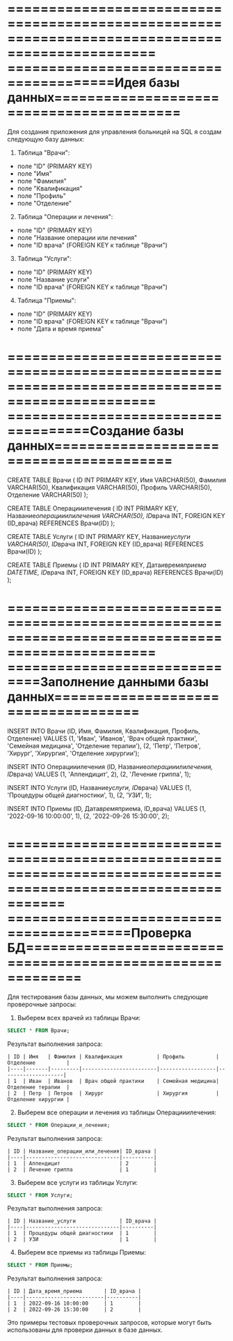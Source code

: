 ================================================================================================
=======================================Идея базы данных=========================================
================================================================================================
Для создания приложения для управления больницей на SQL я создам следующую базу данных:

1. Таблица "Врачи":

- поле "ID" (PRIMARY KEY)
- поле "Имя"
- поле "Фамилия"
- поле "Квалификация"
- поле "Профиль"
- поле "Отделение"

2. Таблица "Операции и лечения":

- поле "ID" (PRIMARY KEY)
- поле "Название операции или лечения"
- поле "ID врача" (FOREIGN KEY к таблице "Врачи")

3. Таблица "Услуги":

- поле "ID" (PRIMARY KEY)
- поле "Название услуги"
- поле "ID врача" (FOREIGN KEY к таблице "Врачи")

4. Таблица "Приемы":

- поле "ID" (PRIMARY KEY)
- поле "ID врача" (FOREIGN KEY к таблице "Врачи")
- поле "Дата и время приема"

================================================================================================
====================================Создание базы данных========================================
================================================================================================
CREATE TABLE Врачи (
ID INT PRIMARY KEY,
Имя VARCHAR(50),
Фамилия VARCHAR(50),
Квалификация VARCHAR(50),
Профиль VARCHAR(50),
Отделение VARCHAR(50)
);

CREATE TABLE Операции*и*лечения (
ID INT PRIMARY KEY,
Название*операции*или*лечения VARCHAR(50),
ID*врача INT,
FOREIGN KEY (ID_врача) REFERENCES Врачи(ID)
);

CREATE TABLE Услуги (
ID INT PRIMARY KEY,
Название*услуги VARCHAR(50),
ID*врача INT,
FOREIGN KEY (ID_врача) REFERENCES Врачи(ID)
);

CREATE TABLE Приемы (
ID INT PRIMARY KEY,
Дата*и*время*приема DATETIME,
ID*врача INT,
FOREIGN KEY (ID_врача) REFERENCES Врачи(ID)
);

================================================================================================
==============================Заполнение данными базы данных====================================
================================================================================================
INSERT INTO Врачи (ID, Имя, Фамилия, Квалификация, Профиль, Отделение) VALUES
(1, 'Иван', 'Иванов', 'Врач общей практики', 'Семейная медицина', 'Отделение терапии'),
(2, 'Петр', 'Петров', 'Хирург', 'Хирургия', 'Отделение хирургии');

INSERT INTO Операции*и*лечения (ID, Название*операции*или*лечения, ID*врача) VALUES
(1, 'Аппендицит', 2),
(2, 'Лечение гриппа', 1);

INSERT INTO Услуги (ID, Название*услуги, ID*врача) VALUES
(1, 'Процедуры общей диагностики', 1),
(2, 'УЗИ', 1);

INSERT INTO Приемы (ID, Дата*время*приема, ID_врача) VALUES
(1, '2022-09-16 10:00:00', 1),
(2, '2022-09-26 15:30:00', 2);

===============================================================================================================
=========================================Проверка БД===========================================================
===============================================================================================================
Для тестирования базы данных, мы можем выполнить следующие проверочные запросы:

1. Выберем всех врачей из таблицы Врачи:

```sql
SELECT * FROM Врачи;
```

Результат выполнения запроса:

```
| ID | Имя   | Фамилия | Квалификация           | Профиль          | Отделение          |
|----|-------|---------|------------------------|------------------|--------------------|
| 1  | Иван  | Иванов  | Врач общей практики    | Семейная медицина| Отделение терапии  |
| 2  | Петр  | Петров  | Хирург                 | Хирургия         | Отделение хирургии |
```

2. Выберем все операции и лечения из таблицы Операции*и*лечения:

```sql
SELECT * FROM Операции_и_лечения;
```

Результат выполнения запроса:

```
| ID | Название_операции_или_лечения| ID_врача |
|----|------------------------------|----------|
| 1  | Аппендицит                   | 2        |
| 2  | Лечение гриппа               | 1        |
```

3. Выберем все услуги из таблицы Услуги:

```sql
SELECT * FROM Услуги;
```

Результат выполнения запроса:

```
| ID | Название_услуги              | ID_врача |
|----|------------------------------|----------|
| 1  | Процедуры общей диагностики  | 1        |
| 2  | УЗИ                          | 1        |
```

4. Выберем все приемы из таблицы Приемы:

```sql
SELECT * FROM Приемы;
```

Результат выполнения запроса:

```
| ID | Дата_время_приема       | ID_врача |
|----|-------------------------|----------|
| 1  | 2022-09-16 10:00:00     | 1        |
| 2  | 2022-09-26 15:30:00     | 2        |
```

Это примеры тестовых проверочных запросов, которые могут быть использованы для проверки данных в базе данных.
